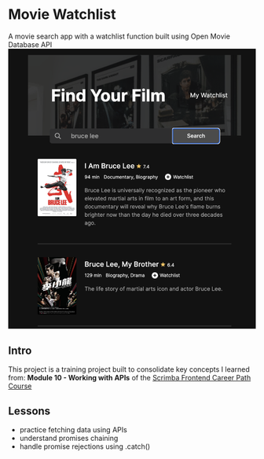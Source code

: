 # Movie Watchlist
 A movie search app with a watchlist function built using Open Movie Database API
 ![sample image](./img/Screenshot%202022-12-20%20at%2014.45.32.png)

## Intro
This project is a training project built to consolidate key concepts I learned from:
**Module 10 - Working with APIs** of the [Scrimba Frontend Career Path Course](https://scrimba.com/learn/frontend) 

## Lessons
- practice fetching data using APIs
- understand promises chaining
- handle promise rejections using .catch()

